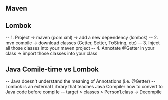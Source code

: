 ## Maven

## Lombok
-- 1. Project -> maven (pom.xml) -> add a new dependency (lombok)
-- 2. mvn compile -> download classes (Getter, Setter, ToString, etc)
-- 3. Inject all those classes into your maven project
-- 4. Annotate @Getter in your class -> import those classes into your class

## Java Comile-time vs Lombok
-- Java doesn't understand the meaning of Annotations (i.e. @Getter)
-- Lombok is an external Library that teaches Java Compiler how to convert to Java code before compile
-- target > classes > Person1.class -> Decompile